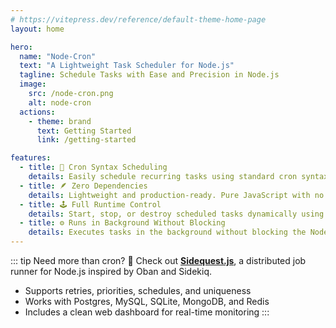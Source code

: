 ```yaml
---
# https://vitepress.dev/reference/default-theme-home-page
layout: home

hero:
  name: "Node-Cron"
  text: "A Lightweight Task Scheduler for Node.js"
  tagline: Schedule Tasks with Ease and Precision in Node.js
  image:
    src: /node-cron.png
    alt: node-cron
  actions:
    - theme: brand
      text: Getting Started
      link: /getting-started

features:
  - title: 🔁 Cron Syntax Scheduling
    details: Easily schedule recurring tasks using standard cron syntax — minutes, hours, days, months, and weekdays.
  - title: 🪶 Zero Dependencies
    details: Lightweight and production-ready. Pure JavaScript with no native or external dependencies.
  - title: 🕹️ Full Runtime Control
    details: Start, stop, or destroy scheduled tasks dynamically using simple methods like `.start()`, `.stop()`, and `.destroy()`.
  - title: ⚙️ Runs in Background Without Blocking
    details: Executes tasks in the background without blocking the Node.js event loop — ideal for non-disruptive automation.
---
```



::: tip Need more than cron?
🚀 Check out [**Sidequest.js**](https://sidequestjs.com), a distributed job runner for Node.js inspired by Oban and Sidekiq.

- Supports retries, priorities, schedules, and uniqueness
- Works with Postgres, MySQL, SQLite, MongoDB, and Redis
- Includes a clean web dashboard for real-time monitoring
:::